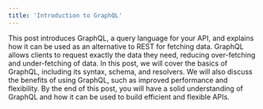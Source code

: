 ```yaml
---
title: 'Introduction to GraphQL'
---
```


This post introduces GraphQL, a query language for your API, and explains how it can be used as an alternative to REST for fetching data. GraphQL allows clients to request exactly the data they need, reducing over-fetching and under-fetching of data. In this post, we will cover the basics of GraphQL, including its syntax, schema, and resolvers. We will also discuss the benefits of using GraphQL, such as improved performance and flexibility. By the end of this post, you will have a solid understanding of GraphQL and how it can be used to build efficient and flexible APIs.
